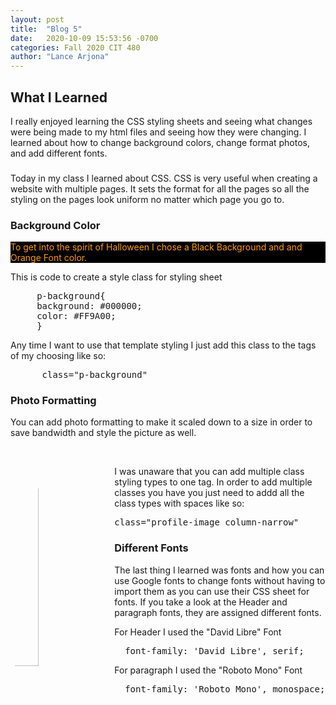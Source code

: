 ```yaml
---
layout: post
title:  "Blog 5"
date:   2020-10-09 15:53:56 -0700
categories: Fall 2020 CIT 480
author: "Lance Arjona"
---
```


 <link href="https://fonts.googleapis.com/css2?family=David+Libre:wght@500&family=Roboto+Mono:wght@300&display=swap" rel="stylesheet">

<style>
     
     .p-background{
          background: #000000;
          color: #FF9A00;
     }

     .column-narrow{
     width: 30%;
     float: left;
     padding-right: 3%;
     min-height 175px;
     }

     .profile-image{
     border-radius: 50%;

     h2 {
           <link href="https://fonts.googleapis.com/css2?family=David+Libre&family=Roboto&display=swap" rel="stylesheet">
         font-family: 'David Libre', serif;
     }

     h3 {
           <link href="https://fonts.googleapis.com/css2?family=David+Libre&family=Roboto&display=swap" rel="stylesheet">
          font-family: 'David Libre', serif;
     }

     p {
           <link href="https://fonts.googleapis.com/css2?family=David+Libre&family=Roboto&display=swap" rel="stylesheet">
          font-family: 'Roboto', sans-serif;
     }
}
</style>

<h2>What I Learned</h2>
<p>I really enjoyed learning the CSS styling sheets and seeing what changes were being made to my html files and seeing how they were changing. I learned about how to change background colors, change format photos, and add different fonts.</p>

<h3></h3>
<p>Today in my class I learned about CSS. CSS is very useful when creating a website with multiple pages. It sets the format for all the pages so all the styling on the pages look uniform no matter which page you go to.<p>

<h3>Background Color</h3>
<p class="p-background"> To get into the spirit of Halloween I chose a Black Background and and Orange Font color.</p>

<p>This is code to create a style class for styling sheet</p>
<pre>
     p-background{
     background: #000000;
     color: #FF9A00;
     }
</pre>

<p>Any time I want to use that template styling I just add this class to the tags of my choosing like so:</p>
<pre>
      class="p-background"
</pre>

<h3>Photo Formatting</h3>
<p>You can add photo formatting to make it scaled down to a size in order to save bandwidth and style the picture as well.</p>
<img src="https://cdn.glitch.com/ab9b951e-320f-4d21-b60c-0af9db4c58b0%2FLance.jpg?v=1602194264750" alt="Lance Arjona" class="profile-image column-narrow"><br>

<p>I was unaware that you can add multiple class styling types to one tag. In order to add multiple classes you have you just need to addd all the class types with spaces like so:</p>
<pre>class="profile-image column-narrow"</pre>

<h3>Different Fonts</h3>
<p>The last thing I learned was fonts and how you can use Google fonts to change fonts without having to import them as you can use their CSS sheet for fonts. If you take a look at the Header and paragraph fonts, they are assigned different fonts.</p>

<p>For Header I used the "David Libre" Font</p>
<pre>
  font-family: 'David Libre', serif;
</pre>

<p>For paragraph I used the "Roboto Mono" Font</p>
<pre>
  font-family: 'Roboto Mono', monospace;
</pre>


